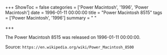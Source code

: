 +++
ShowToc = false
categories = ['Power Macintosh', '1996', 'Power Macintosh']
date = 1996-01-11 00:00:00
title = "Power Macintosh 8515"
tags = ['Power Macintosh', '1996']
summary = " "

+++

The Power Macintosh 8515 was released on 1996-01-11 00:00:00.

Source: `https://en.wikipedia.org/wiki/Power_Macintosh_8500`
